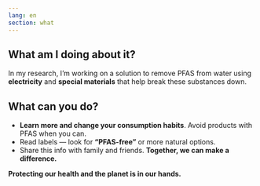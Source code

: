 ```yaml
---
lang: en
section: what
---
```


## What am I doing about it?

In my research, I’m working on a solution to remove PFAS from water using **electricity** and **special materials** that help break these substances down.

## What can you do?

- **Learn more and change your consumption habits**. Avoid products with PFAS when you can.
- Read labels — look for **“PFAS-free”** or more natural options.
- Share this info with family and friends. **Together, we can make a difference.**

**Protecting our health and the planet is in our hands.**
